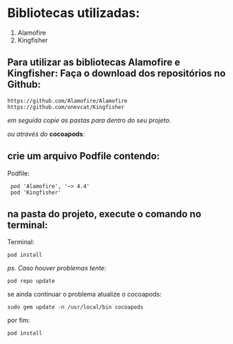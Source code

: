 Bibliotecas utilizadas:
=============

1. Alamofire
1. Kingfisher
 
Para utilizar as bibliotecas Alamofire e Kingfisher:
Faça o download dos repositórios no Github:
-------
```
https://github.com/Alamofire/Alamofire
https://github.com/onevcat/Kingfisher
```
_em seguida copie as pastas para dentro do seu projeto._
 
_ou através do_ **cocoapods**:
 
crie um arquivo Podfile contendo:
------- 
 Podfile:
 ```
  pod 'Alamofire', '~> 4.4'
  pod 'Kingfisher'
 ```
 
na pasta do projeto, execute o comando no terminal:
-------

Terminal:
```
pod install
```
_ps. Caso houver problemas tente:_
```
pod repo update
```
se ainda continuar o problema atualize o cocoapods:
```
sudo gem update -n /usr/local/bin cocoapods
```
por fim:
```
pod install
```
